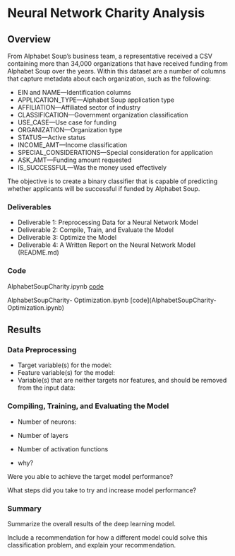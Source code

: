 # Neural Network Charity Analysis

## Overview

From Alphabet Soup’s business team, a representative received a CSV containing more than 34,000 organizations that have received funding from Alphabet Soup over the years. Within this dataset are a number of columns that capture metadata about each organization, such as the following:
- EIN and NAME—Identification columns
- APPLICATION_TYPE—Alphabet Soup application type
- AFFILIATION—Affiliated sector of industry
- CLASSIFICATION—Government organization classification
- USE_CASE—Use case for funding
- ORGANIZATION—Organization type
- STATUS—Active status
- INCOME_AMT—Income classification
- SPECIAL_CONSIDERATIONS—Special consideration for application
- ASK_AMT—Funding amount requested
- IS_SUCCESSFUL—Was the money used effectively

The objective is to create a binary classifier that is capable of predicting whether applicants will be successful if funded by Alphabet Soup.

### Deliverables

- Deliverable 1: Preprocessing Data for a Neural Network Model
- Deliverable 2: Compile, Train, and Evaluate the Model
- Deliverable 3: Optimize the Model
- Deliverable 4: A Written Report on the Neural Network Model (README.md)

### Code

AlphabetSoupCharity.ipynb [code](AlphabetSoupCharity.ipynb)

AlphabetSoupCharity- Optimization.ipynb [code](AlphabetSoupCharity- Optimization.ipynb)

## Results

### Data Preprocessing
- Target variable(s) for the model:
- Feature variable(s) for the model:
- Variable(s) that are neither targets nor features, and should be removed from the input data:

### Compiling, Training, and Evaluating the Model
- Number of neurons:
- Number of layers
- Number of activation functions

- why?

Were you able to achieve the target model performance?

What steps did you take to try and increase model performance?

### Summary

Summarize the overall results of the deep learning model. 

Include a recommendation for how a different model could solve this classification problem, and explain your recommendation.



